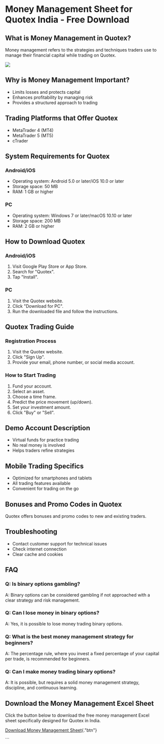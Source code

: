 # Money Management Sheet for Quotex India - Free Download

## What is Money Management in Quotex?

Money management refers to the strategies and techniques traders use to
manage their financial capital while trading on Quotex.

[![](https://static.quotex.io/files/4_en/300_250.jpg)](https://traff.sbs/brokerqxlid)

## Why is Money Management Important?

-   Limits losses and protects capital
-   Enhances profitability by managing risk
-   Provides a structured approach to trading

## Trading Platforms that Offer Quotex

-   MetaTrader 4 (MT4)
-   MetaTrader 5 (MT5)
-   cTrader

## System Requirements for Quotex

### Android/iOS

-   Operating system: Android 5.0 or later/iOS 10.0 or later
-   Storage space: 50 MB
-   RAM: 1 GB or higher

### PC

-   Operating system: Windows 7 or later/macOS 10.10 or later
-   Storage space: 200 MB
-   RAM: 2 GB or higher

## How to Download Quotex

### Android/iOS

1.  Visit Google Play Store or App Store.
2.  Search for "Quotex".
3.  Tap "Install".

### PC

1.  Visit the Quotex website.
2.  Click "Download for PC".
3.  Run the downloaded file and follow the instructions.

## Quotex Trading Guide

### Registration Process

1.  Visit the Quotex website.
2.  Click "Sign Up".
3.  Provide your email, phone number, or social media account.

### How to Start Trading

1.  Fund your account.
2.  Select an asset.
3.  Choose a time frame.
4.  Predict the price movement (up/down).
5.  Set your investment amount.
6.  Click "Buy" or "Sell".

## Demo Account Description

-   Virtual funds for practice trading
-   No real money is involved
-   Helps traders refine strategies

## Mobile Trading Specifics

-   Optimized for smartphones and tablets
-   All trading features available
-   Convenient for trading on the go

## Bonuses and Promo Codes in Quotex

Quotex offers bonuses and promo codes to new and existing traders.

## Troubleshooting

-   Contact customer support for technical issues
-   Check internet connection
-   Clear cache and cookies

## FAQ

### Q: Is binary options gambling?

A: Binary options can be considered gambling if not approached with a
clear strategy and risk management.

### Q: Can I lose money in binary options?

A: Yes, it is possible to lose money trading binary options.

### Q: What is the best money management strategy for beginners?

A: The percentage rule, where you invest a fixed percentage of your
capital per trade, is recommended for beginners.

### Q: Can I make money trading binary options?

A: It is possible, but requires a solid money management strategy,
discipline, and continuous learning.

## Download the Money Management Excel Sheet

Click the button below to download the free money management Excel sheet
specifically designed for Quotex in India.

[Download Money Management
Sheet](\%22https://traff.sbs/brokerqxsignup\%22){."btn"}

\`\`\`

